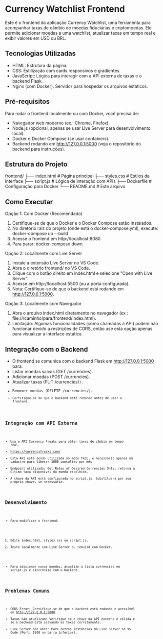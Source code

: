 # Currency Watchlist Frontend
Este é o frontend da aplicação Currency Watchlist, uma ferramenta para acompanhar taxas 
de câmbio de moedas fiduciárias e criptomoedas. Ele permite adicionar moedas a uma watchlist, 
atualizar taxas em tempo real e exibir valores em USD ou BRL.

## Tecnologias Utilizadas
- HTML: Estrutura da página.
- CSS: Estilização com cards responsivos e gradientes.
- JavaScript: Lógica para interagir com a API externa de taxas e o backend Flask.
- Nginx (com Docker): Servidor para hospedar os arquivos estáticos.

## Pré-requisitos
Para rodar o frontend localmente ou com Docker, você precisa de:
- Navegador web moderno (ex.: Chrome, Firefox).
- Node.js (opcional, apenas se usar Live Server para desenvolvimento local).
- Docker e Docker Compose (se usar containers).
- Backend rodando em http://127.0.0.1:5000 (veja o repositório do backend para instruções).

## Estrutura do Projeto
frontend/
├── index.html        # Página principal
├── styles.css        # Estilos da interface
├── script.js         # Lógica de interação com APIs
├── Dockerfile        # Configuração para Docker
└── README.md         # Este arquivo

## Como Executar
Opção 1: Com Docker (Recomendado)
1. Certifique-se de que o Docker e o Docker Compose estão instalados.
2. No diretório raiz do projeto (onde está o docker-compose.yml), execute:
docker-compose up --build
3. Acesse o frontend em http://localhost:8080.
4. Para parar:
docker-compose down

Opção 2: Localmente com Live Server
1. Instale a extensão Live Server no VS Code.
2. Abra o diretório frontend/ no VS Code.
3. Clique com o botão direito em index.html e selecione "Open with Live Server".
4. Acesse em http://localhost:5500 (ou a porta configurada).
5. Nota: Certifique-se de que o backend está rodando em http://127.0.0.1:5000.

Opção 3: Localmente com Navegador
1. Abra o arquivo index.html diretamente no navegador (ex.: file:///caminho/para/frontend/index.html).
2. Limitação: Algumas funcionalidades (como chamadas à API) podem não funcionar devido a 
restrições de CORS, então use esta opção apenas para visualizar a interface estática.

## Integração com o Backend
- O frontend se comunica com o backend Flask em http://127.0.0.1:5000 para:
 - Listar moedas salvas (GET /currencies).
 - Adicionar moedas (POST /currencies).
 - Atualizar taxas (PUT /currencies/<code>).
 - Remover moedas (DELETE /currencies/<code>).
- Certifique-se de que o backend está rodando antes de usar o frontend.

## Integração com API Externa
- Usa a API Currency Freaks para obter taxas de câmbio em tempo real.
- https://currencyfreaks.com/
- Esta API está sendo utilizada no modo FREE, é necessário apenas um cadastro para liberar 1000
consultas por mês.
- Endpoint utilizado: Get Rates of Desired Currencies Only, retorna a última taxa disponível 
da moeda escolhida.
- A chave da API está configurada no script.js. Substitua-a por sua própria chave, se necessário.

## Desenvolvimento
- Para modificar o frontend:
 1. Edite index.html, styles.css ou script.js.
 2. Teste localmente com Live Server ou rebuild com Docker.
- Para adicionar novas moedas, atualize a lista currencies em script.js e sincronize com o backend.

## Problemas Comuns
- CORS Error: Certifique-se de que o backend está rodando e acessível em http://127.0.0.1:5000.
- Taxas não atualizam: Verifique se a chave da API externa é válida e se o backend 
está salvando as taxas corretamente.
- Live Server não abre: Pare outras instâncias do Live Server no VS Code 
(Port: 5500 na barra inferior).